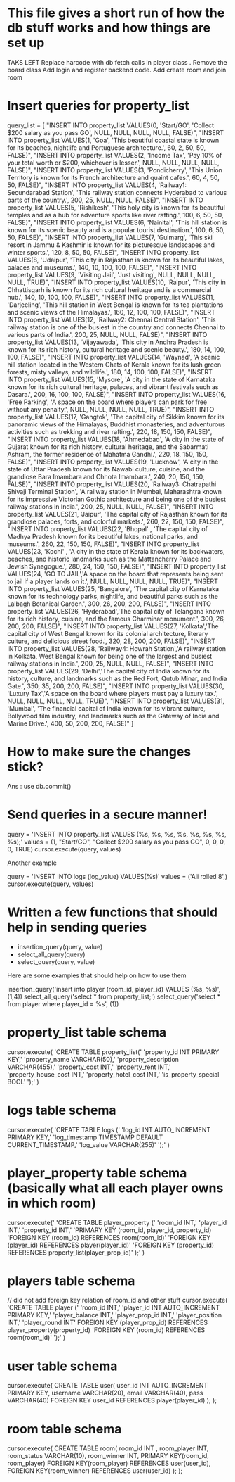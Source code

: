 # This file gives a short run of how the db stuff works and how things are set up
TAKS LEFT
Replace harcode with db fetch calls in player class .
Remove the board class 
Add login and register backend code.
Add create room and join room

# Insert queries for property_list
query_list = [
    "INSERT INTO property_list VALUES(0, 'Start/GO', 'Collect $200 salary as you pass GO', NULL, NULL, NULL, NULL, FALSE)",
    "INSERT INTO property_list VALUES(1, 'Goa', 'This beautiful coastal state is known for its beaches, nightlife and Portuguese architecture.', 60, 2, 50, 50, FALSE)",
    "INSERT INTO property_list VALUES(2, 'Income Tax', 'Pay 10% of your total worth or $200, whichever is lesser.', NULL, NULL, NULL, NULL, FALSE)",
    "INSERT INTO property_list VALUES(3, 'Pondicherry', 'This Union Territory is known for its French architecture and quaint cafes.', 60, 4, 50, 50, FALSE)",
    "INSERT INTO property_list VALUES(4, 'Railway1: Secundarabad Station', 'This railway station connects Hyderabad to various parts of the country.', 200, 25, NULL, NULL, FALSE)",
    "INSERT INTO property_list VALUES(5, 'Rishikesh', 'This holy city is known for its beautiful temples and as a hub for adventure sports like river rafting.', 100, 6, 50, 50, FALSE)",
    "INSERT INTO property_list VALUES(6, 'Nainital', 'This hill station is known for its scenic beauty and is a popular tourist destination.', 100, 6, 50, 50, FALSE)",
    "INSERT INTO property_list VALUES(7, 'Gulmarg', 'This ski resort in Jammu & Kashmir is known for its picturesque landscapes and winter sports.', 120, 8, 50, 50, FALSE)",
    "INSERT INTO property_list VALUES(8, 'Udaipur', 'This city in Rajasthan is known for its beautiful lakes, palaces and museums.', 140, 10, 100, 100, FALSE)",
    "INSERT INTO property_list VALUES(9, 'Visiting Jail', 'Just visiting', NULL, NULL, NULL, NULL, TRUE)",
    "INSERT INTO property_list VALUES(10, 'Raipur', 'This city in Chhattisgarh is known for its rich cultural heritage and is a commercial hub.', 140, 10, 100, 100, FALSE)",
    "INSERT INTO property_list VALUES(11, 'Darjeeling', 'This hill station in West Bengal is known for its tea plantations and scenic views of the Himalayas.', 160, 12, 100, 100, FALSE)",
    "INSERT INTO property_list VALUES(12, 'Railway2: Chennai Central Station', 'This railway station is one of the busiest in the country and connects Chennai to various parts of India.', 200, 25, NULL, NULL, FALSE)",
    "INSERT INTO property_list VALUES(13, 'Vijayawada', 'This city in Andhra Pradesh is known for its rich history, cultural heritage and scenic beauty.', 180, 14, 100, 100, FALSE)",
    "INSERT INTO property_list VALUES(14, 'Waynad', 'A scenic hill station located in the Western Ghats of Kerala known for its lush green forests, misty valleys, and wildlife.', 180, 14, 100, 100, FALSE)",
    "INSERT INTO property_list VALUES(15, 'Mysore', 'A city in the state of Karnataka known for its rich cultural heritage, palaces, and vibrant festivals such as Dasara.', 200, 16, 100, 100, FALSE)",
    "INSERT INTO property_list VALUES(16, 'Free Parking', 'A space on the board where players can park for free without any penalty.', NULL, NULL, NULL, NULL, TRUE)",
    "INSERT INTO property_list VALUES(17, 'Gangtok', 'The capital city of Sikkim known for its panoramic views of the Himalayas, Buddhist monasteries, and adventurous activities such as trekking and river rafting.', 220, 18, 150, 150, FALSE)",
    "INSERT INTO property_list VALUES(18, 'Ahmedabad', 'A city in the state of Gujarat known for its rich history, cultural heritage, and the Sabarmati Ashram, the former residence of Mahatma Gandhi.', 220, 18, 150, 150, FALSE)",
    "INSERT INTO property_list VALUES(19, 'Lucknow', 'A city in the state of Uttar Pradesh known for its Nawabi culture, cuisine, and the grandiose Bara Imambara and Chhota Imambara.', 240, 20, 150, 150, FALSE)",
    "INSERT INTO property_list VALUES(20, 'Railway3: Chatrapathi Shivaji Terminal Station', 'A railway station in Mumbai, Maharashtra known for its impressive Victorian Gothic architecture and being one of the busiest railway stations in India.', 200, 25, NULL, NULL, FALSE)",
    "INSERT INTO property_list VALUES(21, 'Jaipur', 'The capital city of Rajasthan known for its grandiose palaces, forts, and colorful markets.', 260, 22, 150, 150, FALSE)",
    "INSERT INTO property_list VALUES(22, 'Bhopal' , 'The capital city of Madhya Pradesh known for its beautiful lakes, national parks, and museums.', 260, 22, 150, 150, FALSE)",
    "INSERT INTO property_list VALUES(23, 'Kochi' , 'A city in the state of Kerala known for its backwaters, beaches, and historic landmarks such as the Mattancherry Palace and Jewish Synagogue.', 280, 24, 150, 150, FALSE)",
    "INSERT INTO property_list VALUES(24, 'GO TO JAIL','A space on the board that represents being sent to jail if a player lands on it.', NULL, NULL, NULL, NULL, TRUE)",
    "INSERT INTO property_list VALUES(25, 'Bangalore', 'The capital city of Karnataka known for its technology parks, nightlife, and beautiful parks such as the Lalbagh Botanical Garden.', 300, 26, 200, 200, FALSE)",
    "INSERT INTO property_list VALUES(26, 'Hyderabad','The capital city of Telangana known for its rich history, cuisine, and the famous Charminar monument.', 300, 26, 200, 200, FALSE)",
    "INSERT INTO property_list VALUES(27, 'Kolkata','The capital city of West Bengal known for its colonial architecture, literary culture, and delicious street food.', 320, 28, 200, 200, FALSE)",
    "INSERT INTO property_list VALUES(28, 'Railway4: Howrah Station','A railway station in Kolkata, West Bengal known for being one of the largest and busiest railway stations in India.', 200, 25, NULL, NULL, FALSE)",
    "INSERT INTO property_list VALUES(29, 'Delhi','The capital city of India known for its history, culture, and landmarks such as the Red Fort, Qutub Minar, and India Gate.', 350, 35, 200, 200, FALSE)",
    "INSERT INTO property_list VALUES(30, 'Luxury Tax','A space on the board where players must pay a luxury tax.', NULL, NULL, NULL, NULL, TRUE)",
    "INSERT INTO property_list VALUES(31, 'Mumbai', 'The financial capital of India known for its vibrant culture, Bollywood film industry, and landmarks such as the Gateway of India and Marine Drive.', 400, 50, 200, 200, FALSE)"
]


# How to make sure the changes stick?
Ans : use db.commit()


# Send queries in a secure manner!
query = 'INSERT INTO property_list VALUES (%s, %s, %s, %s, %s, %s, %s, %s);'
values = (1, "Start/GO", "Collect $200 salary as you pass GO", 0, 0, 0, 0, TRUE)
cursor.execute(query, values)


Another example

query = 'INSERT INTO logs (log_value) VALUES(%s)'
values = ('Ali rolled 8',)
cursor.execute(query, values)


# Written a few functions that should help in sending queries

- insertion_query(query, value)
- select_all_query(query)
- select_query(query, value)

Here are some examples that should help on how to use them

insertion_query('insert into player (room_id, player_id) VALUES (%s, %s)', (1,4))
select_all_query('select * from property_list;')
select_query('select * from player where player_id = %s', (1))


# property_list table schema
cursor.execute(
    'CREATE TABLE property_list('
    'property_id INT PRIMARY KEY,'
    'property_name VARCHAR(50),'
    'property_description VARCHAR(455),'
    'property_cost INT,'
    'property_rent INT,'
    'property_house_cost INT,'
    'property_hotel_cost INT,'
    'is_property_special BOOL'
    ');'
)

# logs table schema
cursor.execute(
    'CREATE TABLE logs ('
    'log_id INT AUTO_INCREMENT PRIMARY KEY,'
    'log_timestamp TIMESTAMP DEFAULT CURRENT_TIMESTAMP,'
    'log_value VARCHAR(255)'
    ');'
)

# player_property table schema (basically what all each player owns in which room)
cursor.execute('
    'CREATE TABLE player_property ('
    'room_id INT,'
    'player_id INT,'
    'property_id INT,'
    'PRIMARY KEY (room_id, player_id, property_id)
    'FOREIGN KEY (room_id) REFERENCES room(room_id)'
    'FOREIGN KEY (player_id) REFERENCES player(player_id)'
    'FOREIGN KEY (property_id) REFERENCES property_list(player_prop_id)'
    );'
)

# players table schema
// did not add foreign key relation of room_id and other stuff
cursor.execute(
    'CREATE TABLE player ('
    'room_id INT,'
    'player_id INT AUTO_INCREMENT PRIMARY KEY,'
    'player_balance INT,'
    'player_prop_id INT,'
    'player_position INT,'
    'player_round INT'
    FOREIGN KEY (player_prop_id) REFERENCES player_property(property_id)
    'FOREIGN KEY (room_id) REFERENCES room(room_id)'
    ');'
)

# user table schema
cursor.execute(
    CREATE TABLE user(
    user_id INT AUTO_INCREMENT PRIMARY KEY,
    username VARCHAR(20),
    email VARCHAR(40),
    pass VARCHAR(40)
    FOREIGN KEY user_id REFERENCES player(player_id)
    );
);

# room table schema
cursor.execute(
    CREATE TABLE room(
    room_id INT ,
    room_player INT,
    room_status VARCHAR(10),
    room_winner INT,
    PRIMARY KEY(room_id, room_player)
    FOREIGN KEY(room_player) REFERENCES user(user_id),
    FOREIGN KEY(room_winner) REFERENCES user(user_id)
    );
);